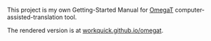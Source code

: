 This project is my own Getting-Started Manual for <a href="omegat.org">OmegaT</a> computer-assisted-translation tool.  

The rendered version is at <a href="workquick.github.io/omegat">workquick.github.io/omegat</a>.
